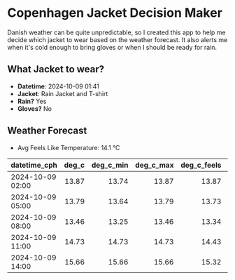 
# Copenhagen Jacket Decision Maker

Danish weather can be quite unpredictable, so I created this app to help me decide which jacket to wear based on the weather forecast. 
It also alerts me when it's cold enough to bring gloves or when I should be ready for rain.

## What Jacket to wear?

- **Datetime**: 2024-10-09 01:41
- **Jacket**: Rain Jacket and T-shirt
- **Rain?** Yes
- **Gloves?** No

## Weather Forecast
- Avg Feels Like Temperature: 14.1 °C

| datetime_cph     |   deg_c |   deg_c_min |   deg_c_max |   deg_c_feels | weather   | wind   | rain   |
|:-----------------|--------:|------------:|------------:|--------------:|:----------|:-------|:-------|
| 2024-10-09 02:00 |   13.87 |       13.74 |       13.87 |         13.87 | Clouds    | Low    | None   |
| 2024-10-09 05:00 |   13.79 |       13.64 |       13.79 |         13.73 | Rain      | Low    | Low    |
| 2024-10-09 08:00 |   13.46 |       13.25 |       13.46 |         13.34 | Rain      | Low    | Low    |
| 2024-10-09 11:00 |   14.73 |       14.73 |       14.73 |         14.43 | Rain      | Low    | Low    |
| 2024-10-09 14:00 |   15.66 |       15.66 |       15.66 |         15.32 | Rain      | Medium | Low    |
        